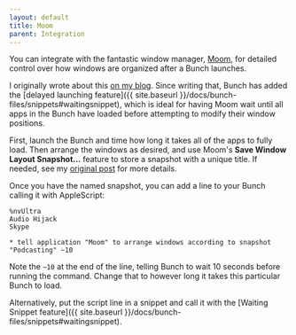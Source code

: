 ```yaml
---
layout: default
title: Moom
parent: Integration
---
```

[bt]: https://brettterpstra.com/2020/09/14/using-moom-with-bunch-for-window-management/

You can integrate with the fantastic window manager, [Moom](https://manytricks.com/moom/), for detailed control over how windows are organized after a Bunch launches.

I originally wrote about this [on my blog][bt]. Since writing that, Bunch has added the [delayed launching feature]({{ site.baseurl }}/docs/bunch-files/snippets#waitingsnippet), which is ideal for having Moom wait until all apps in the Bunch have loaded before attempting to modify their window positions.

First, launch the Bunch and time how long it takes all of the apps to fully load. Then arrange the windows as desired, and use Moom's __Save Window Layout Snapshot...__ feature to store a snapshot with a unique title. If needed, see my [original post][bt] for more details.

Once you have the named snapshot, you can add a line to your Bunch calling it with AppleScript:

```
%nvUltra
Audio Hijack
Skype

* tell application "Moom" to arrange windows according to snapshot "Podcasting" ~10
```

Note the `~10` at the end of the line, telling Bunch to wait 10 seconds before running the command. Change that to however long it takes this particular Bunch to load.

Alternatively, put the script line in a snippet and call it with the [Waiting Snippet feature]({{ site.baseurl }}/docs/bunch-files/snippets#waitingsnippet).


